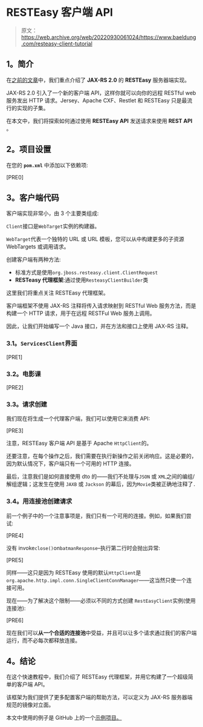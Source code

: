# RESTEasy 客户端 API

> 原文：<https://web.archive.org/web/20220930061024/https://www.baeldung.com/resteasy-client-tutorial>

## **1。简介**

在[之前的文章](/web/20220815045247/https://www.baeldung.com/resteasy-tutorial)中，我们重点介绍了 **JAX-RS 2.0** 的 **RESTEasy** 服务器端实现。

JAX-RS 2.0 引入了一个新的客户端 API，这样你就可以向你的远程 RESTful web 服务发出 HTTP 请求。Jersey、Apache CXF、Restlet 和 RESTEasy 只是最流行的实现的子集。

在本文中，我们将探索如何通过使用 **RESTEasy API** 发送请求来使用 **REST API** 。

## **2。项目设置**

在您的 **`pom.xml`** 中添加以下依赖项:

[PRE0]

## **3。客户端代码**

客户端实现非常小，由 3 个主要类组成:

`Client`接口是`WebTarget`实例的构建器。

`WebTarget`代表一个独特的 URL 或 URL 模板，您可以从中构建更多的子资源 WebTargets 或调用请求。

创建客户端有两种方法:

*   标准方式是使用`org.jboss.resteasy.client.ClientRequest`
*   **RESTeasy 代理框架**:通过使用`ResteasyClientBuilder`类

这里我们将重点关注 RESTEasy 代理框架。

客户端框架不使用 JAX-RS 注释将传入请求映射到 RESTful Web 服务方法，而是构建一个 HTTP 请求，用于在远程 RESTFul Web 服务上调用。

因此，让我们开始编写一个 Java 接口，并在方法和接口上使用 JAX-RS 注释。

### **3.1。`ServicesClient`界面**

[PRE1]

### **3.2。电影课**

[PRE2]

### **3.3。请求创建**

我们现在将生成一个代理客户端，我们可以使用它来消费 API:

[PRE3]

注意，RESTEasy 客户端 API 是基于 Apache `HttpClient`的。

还要注意，在每个操作之后，我们需要在执行新操作之前关闭响应。这是必要的，因为默认情况下，客户端只有一个可用的 HTTP 连接。

最后，注意我们是如何直接使用 dto 的——我们不处理与`JSON` 或 `XML`之间的编组/解组逻辑；这发生在使用 `JAXB` 或 `Jackson` 的幕后，因为`Movie`类被正确地注释了`.`

### **3.4。用连接池**创建请求

前一个例子中的一个注意事项是，我们只有一个可用的连接。例如，如果我们尝试:

[PRE4]

没有 invoke`close()`on`batmanResponse`–执行第二行时会抛出异常:

[PRE5]

同样——这只是因为 RESTEasy 使用的默认`HttpClient`是`org.apache.http.impl.conn.SingleClientConnManager`——这当然只使一个连接可用。

现在——为了解决这个限制——必须以不同的方式创建 `RestEasyClient`实例(使用连接池):

[PRE6]

现在我们可以**从一个合适的连接池**中受益，并且可以让多个请求通过我们的客户端运行，而不必每次都释放连接。

## **4。结论**

在这个快速教程中，我们介绍了 RESTEasy 代理框架，并用它构建了一个超级简单的客户端 API。

该框架为我们提供了更多配置客户端的帮助方法，可以定义为 JAX-RS 服务器端规范的镜像对立面。

本文中使用的例子是 GitHub 上的一个[示例项目。](https://web.archive.org/web/20220815045247/https://github.com/eugenp/tutorials/tree/master/resteasy)